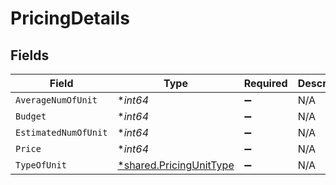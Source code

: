 # PricingDetails


## Fields

| Field                                                                    | Type                                                                     | Required                                                                 | Description                                                              |
| ------------------------------------------------------------------------ | ------------------------------------------------------------------------ | ------------------------------------------------------------------------ | ------------------------------------------------------------------------ |
| `AverageNumOfUnit`                                                       | **int64*                                                                 | :heavy_minus_sign:                                                       | N/A                                                                      |
| `Budget`                                                                 | **int64*                                                                 | :heavy_minus_sign:                                                       | N/A                                                                      |
| `EstimatedNumOfUnit`                                                     | **int64*                                                                 | :heavy_minus_sign:                                                       | N/A                                                                      |
| `Price`                                                                  | **int64*                                                                 | :heavy_minus_sign:                                                       | N/A                                                                      |
| `TypeOfUnit`                                                             | [*shared.PricingUnitType](../../../pkg/models/shared/pricingunittype.md) | :heavy_minus_sign:                                                       | N/A                                                                      |